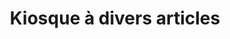 ---
title: "Kiosque à divers articles"
url: /faranah/kiosque-a-divers-articles/
shop: Lebensmittel
---
